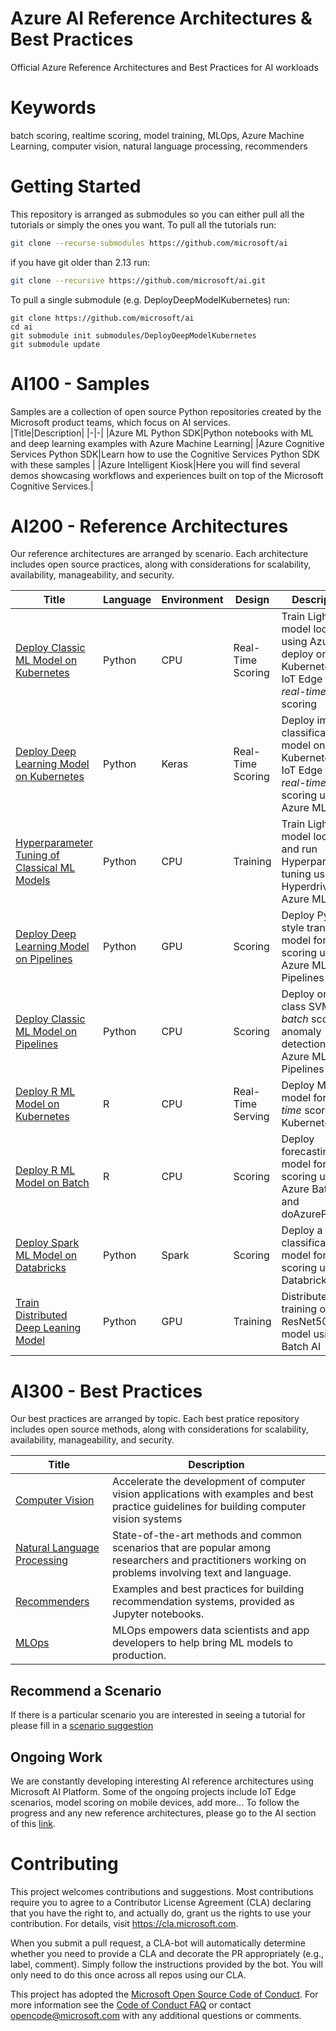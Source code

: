 # Azure AI Reference Architectures & Best Practices
Official Azure Reference Architectures and Best Practices for AI workloads 

# Keywords
batch scoring, realtime scoring, model training, MLOps, Azure Machine Learning, computer vision, natural language processing, recommenders

# Getting Started
This repository is arranged as submodules so you can either pull all the tutorials or simply the ones you want. 
To pull all the tutorials run:

```bash
git clone --recurse-submodules https://github.com/microsoft/ai
```

if you have git older than 2.13 run:

```bash
git clone --recursive https://github.com/microsoft/ai.git
```

To pull a single submodule (e.g. DeployDeepModelKubernetes) run:
```
git clone https://github.com/microsoft/ai
cd ai
git submodule init submodules/DeployDeepModelKubernetes
git submodule update
```
# AI100 - Samples
Samples are a collection of open source Python repositories created by the Microsoft product teams, which focus on AI services.  
|Title|Description|
|-|-|
|Azure ML Python SDK|Python notebooks with ML and deep learning examples with Azure Machine Learning|
|Azure Cognitive Services Python SDK|Learn how to use the Cognitive Services Python SDK with these samples |
|Azure Intelligent Kiosk|Here you will find several demos showcasing workflows and experiences built on top of the Microsoft Cognitive Services.|


# AI200 - Reference Architectures <a name="Reference Architectures"></a>
Our reference architectures are arranged by scenario. Each architecture includes open source practices, along with considerations for scalability, availability, manageability, and security.

| Title                                     | Language | Environment | Design | Description                                                                       | Status                                                                                                                                                                                                                                                                                                              |
|----------------------------------------------|-------------|-------------|-------------|-----------------------------------------------------------------------------------|---------------------------------------------------------------------------------------------------------------------------------------------------------------------------------------------------------------------------------------------------------------------------------------------------------------------|
| [Deploy Classic ML Model on Kubernetes](https://github.com/microsoft/MLAKSDeployAML)       						   | Python | CPU  | Real-Time Scoring| Train LightGBM model locally using Azure ML, deploy on Kubernetes or IoT Edge for _real-time_ scoring                         | [![Build Status](https://dev.azure.com/AZGlobal/Azure%20Global%20CAT%20Engineering/_apis/build/status/AI%20CAT/Python-ML-RealTimeServing?branchName=master)](https://dev.azure.com/AZGlobal/Azure%20Global%20CAT%20Engineering/_build/latest?definitionId=21&branchName=master)
| [Deploy Deep Learning Model on Kubernetes](https://github.com/microsoft/AKSDeploymentTutorialAML)    				   | Python | Keras | Real-Time Scoring| Deploy image classification model on Kubernetes or IoT Edge for _real-time_ scoring using Azure ML             | [![Build Status](https://dev.azure.com/AZGlobal/Azure%20Global%20CAT%20Engineering/_apis/build/status/AI%20CAT/Python-Keras-RealTimeServing?branchName=master)](https://dev.azure.com/AZGlobal/Azure%20Global%20CAT%20Engineering/_build/latest?definitionId=17&branchName=master)
| [Hyperparameter Tuning of Classical ML Models](https://github.com/Microsoft/MLHyperparameterTuning) 				   | Python | CPU  | Training | Train LightGBM model locally and run Hyperparameter tuning using Hyperdrive in Azure ML                            | ![](https://dev.azure.com/customai/MLHyperparameterTuningPipeline/_apis/build/status/Microsoft.MLHyperparameterTuning?branchName=master)                                                                                                                                                                            |
| [Deploy Deep Learning Model on Pipelines](https://github.com/Azure/Batch-Scoring-Deep-Learning-Models-With-AML)      | Python | GPU  | Scoring | Deploy PyTorch style transfer model for _batch_ scoring using Azure ML Pipelines            | [![Build Status](https://dev.azure.com/customai/BatchScoringDeepLearningModelsWithAMLPipeline/_apis/build/status/Azure.Batch-Scoring-Deep-Learning-Models-With-AML?branchName=master)](https://dev.azure.com/customai/BatchScoringDeepLearningModelsWithAMLPipeline/_build/latest?definitionId=9&branchName=master) |
| [Deploy Classic ML Model on Pipelines](https://github.com/Microsoft/AMLBatchScoringPipeline)         				   | Python | CPU  | Scoring | Deploy one-class SVM for _batch_ scoring anomaly detection using Azure ML Pipelines | ![](https://dev.azure.com/customai/AMLBatchScoringPipeline/_apis/build/status/Microsoft.AMLBatchScoringPipeline?branchName=master)                                                                                                                                                                                  |
| [Deploy R ML Model on Kubernetes](https://github.com/Azure/RealtimeRDeployment)         							   | R | CPU | Real-Time Serving       | Deploy ML model for _real-time_ scoring on Kubernetes |  |
| [Deploy R ML Model on Batch](https://github.com/Azure/RBatchScoring)         										   | R | CPU  | Scoring     | Deploy forecasting model for _batch_ scoring using Azure Batch and doAzureParallel |  | 
| [Deploy Spark ML Model on Databricks](https://github.com/Azure/BatchSparkScoringPredictiveMaintenance)         	   | Python | Spark  | Scoring | Deploy a classification model for _batch_ scoring using Databricks |                                                                                                                                                                                 |
| [Train Distributed Deep Leaning Model](https://github.com/Azure/DistributedDeepLearning/)         				   | Python | GPU  | Training | Distributed training of ResNet50 model using Batch AI |                                                                                                                                                                                  |

# AI300 - Best Practices <a name="Best Practices"></a>
Our best practices are arranged by topic. Each best pratice repository includes open source methods, along with considerations for scalability, availability, manageability, and security.

| Title | Description | 
|-------|-------------|
|[Computer Vision](https://github.com/microsoft/computervision)| Accelerate the development of computer vision applications with examples and best practice guidelines for building computer vision systems
|[Natural Language Processing](https://github.com/microsoft/nlp)|State-of-the-art methods and common scenarios that are popular among researchers and practitioners working on problems involving text and language.|
|[Recommenders](https://github.com/microsoft/recommenders)| Examples and best practices for building recommendation systems, provided as Jupyter notebooks.| 
|[MLOps](https://github.com/microsoft/MLOps)| MLOps empowers data scientists and app developers to help bring ML models to production. |


## Recommend a Scenario
If there is a particular scenario you are interested in seeing a tutorial for please fill in a [scenario suggestion](https://github.com/Microsoft/AIReferenceArchitectures/issues/new?assignees=&labels=&template=scenario_request.md&title=%5BSCENARIO%5D)

## Ongoing Work
We are constantly developing interesting AI reference architectures using Microsoft AI Platform. Some of the ongoing projects include IoT Edge scenarios, model scoring on mobile devices, add more... To follow the progress and any new reference architectures, please go to the AI section of this [link](https://docs.microsoft.com/en-us/azure/architecture/reference-architectures/).

# Contributing

This project welcomes contributions and suggestions.  Most contributions require you to agree to a
Contributor License Agreement (CLA) declaring that you have the right to, and actually do, grant us
the rights to use your contribution. For details, visit https://cla.microsoft.com.

When you submit a pull request, a CLA-bot will automatically determine whether you need to provide
a CLA and decorate the PR appropriately (e.g., label, comment). Simply follow the instructions
provided by the bot. You will only need to do this once across all repos using our CLA.

This project has adopted the [Microsoft Open Source Code of Conduct](https://opensource.microsoft.com/codeofconduct/).
For more information see the [Code of Conduct FAQ](https://opensource.microsoft.com/codeofconduct/faq/) or
contact [opencode@microsoft.com](mailto:opencode@microsoft.com) with any additional questions or comments.
